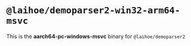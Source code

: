 # `@laihoe/demoparser2-win32-arm64-msvc`

This is the **aarch64-pc-windows-msvc** binary for `@laihoe/demoparser2`
